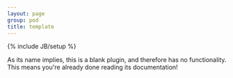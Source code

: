 ```yaml
---
layout: page
group: pod
title: template
---
```

{% include JB/setup %}

As its name implies, this is a blank plugin, and therefore has no functionality.
This means you're already done reading its documentation!
